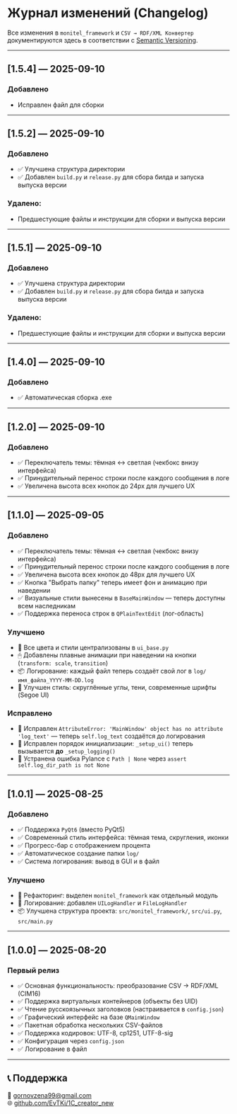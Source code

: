 # Журнал изменений (Changelog)

Все изменения в `monitel_framework` и `CSV → RDF/XML Конвертер` документируются здесь в соответствии с [Semantic Versioning](https://semver.org/).

---

## [1.5.4] — 2025-09-10

### Добавлено

- Исправлен файл для сборки

---

## [1.5.2] — 2025-09-10

### Добавлено

- ✅ Улучшена структура директории
- ✅ Добавлен `build.py` и `release.py` для сбора билда и запуска выпуска версии

### Удалено:

- Предшестующие файлы и инструкции для сборки и выпуска версии

---

## [1.5.1] — 2025-09-10

### Добавлено

- ✅ Улучшена структура директории
- ✅ Добавлен `build.py` и `release.py` для сбора билда и запуска выпуска версии

### Удалено:

- Предшестующие файлы и инструкции для сборки и выпуска версии

---

## [1.4.0] — 2025-09-10

### Добавлено

- ✅ Автоматическая сборка .exe

---

## [1.2.0] — 2025-09-10

### Добавлено

- ✅ Переключатель темы: тёмная ↔ светлая (чекбокс внизу интерфейса)
- ✅ Принудительный перенос строки после каждого сообщения в логе
- ✅ Увеличена высота всех кнопок до 24px для лучшего UX

---

## [1.1.0] — 2025-09-05

### Добавлено

- ✅ Переключатель темы: тёмная ↔ светлая (чекбокс внизу интерфейса)
- ✅ Принудительный перенос строки после каждого сообщения в логе
- ✅ Увеличена высота всех кнопок до 48px для лучшего UX
- ✅ Кнопка "Выбрать папку" теперь имеет фон и анимацию при наведении
- ✅ Визуальные стили вынесены в `BaseMainWindow` — теперь доступны всем наследникам
- ✅ Поддержка переноса строк в `QPlainTextEdit` (лог-область)

### Улучшено

- 🎨 Все цвета и стили централизованы в `ui_base.py`
- 🖱 Добавлены плавные анимации при наведении на кнопки (`transform: scale`, `transition`)
- 📦 Логирование: каждый файл теперь создаёт свой лог в `log/имя_файла_YYYY-MM-DD.log`
- 💄 Улучшен стиль: скруглённые углы, тени, современные шрифты (Segoe UI)

### Исправлено

- 🐛 Исправлен `AttributeError: 'MainWindow' object has no attribute 'log_text'` — теперь `self.log_text` создаётся до логирования
- 🐛 Исправлен порядок инициализации: `_setup_ui()` теперь вызывается **до** `_setup_logging()`
- 🐛 Устранена ошибка Pylance с `Path | None` через `assert self.log_dir_path is not None`

---

## [1.0.1] — 2025-08-25

### Добавлено

- ✅ Поддержка `PyQt6` (вместо PyQt5)
- ✅ Современный стиль интерфейса: тёмная тема, скругления, иконки
- ✅ Прогресс-бар с отображением процента
- ✅ Автоматическое создание папки `log/`
- ✅ Система логирования: вывод в GUI и в файл

### Улучшено

- 📁 Рефакторинг: выделен `monitel_framework` как отдельный модуль
- 🔧 Логирование: добавлен `UILogHandler` и `FileLogHandler`
- 📦 Улучшена структура проекта: `src/monitel_framework/`, `src/ui.py`, `src/main.py`

---

## [1.0.0] — 2025-08-20

### Первый релиз

- ✅ Основная функциональность: преобразование CSV → RDF/XML (CIM16)
- ✅ Поддержка виртуальных контейнеров (объекты без UID)
- ✅ Чтение русскоязычных заголовков (настраивается в `config.json`)
- ✅ Графический интерфейс на базе `QMainWindow`
- ✅ Пакетная обработка нескольких CSV-файлов
- ✅ Поддержка кодировок: UTF-8, cp1251, UTF-8-sig
- ✅ Конфигурация через `config.json`
- ✅ Логирование в файл

---

## 📞 Поддержка

📧 [gornovzena99@gmail.com](mailto:gornovzena99@gmail.com)  
🌐 [github.com/EvTKi/1C_creator_new](https://github.com/EvTKi/1C_creator_new)
